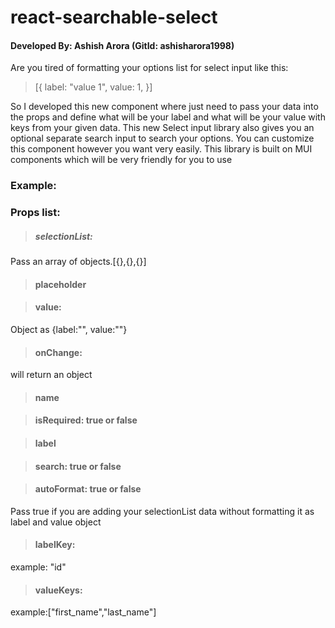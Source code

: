 # react-searchable-select

#### Developed By: Ashish Arora (GitId: ashisharora1998)

Are you tired of formatting your options list for select input like this:
 
> [{
 label: "value 1",
 value: 1, 
}]

So I developed this new component where just need to pass your data into the props and define what will be your label and what will be your value with keys from your given data.
This new Select input library also gives you an optional separate search input to search your options.
You can customize this component however you want very easily.
This library is built on MUI components which will be very friendly for you to use


### Example:


### Props list:

> ##### selectionList: 
Pass an array of objects.[{},{},{}]

> #### placeholder

> #### value:
Object as {label:"", value:""}

> #### onChange:
will return an object

> #### name

> #### isRequired: true or false

> #### label

> #### search: true or false

> #### autoFormat: true or false
Pass true if you are adding your selectionList data without formatting it as label and value object

> #### labelKey:
example: "id"

> #### valueKeys:
example:["first_name","last_name"]
